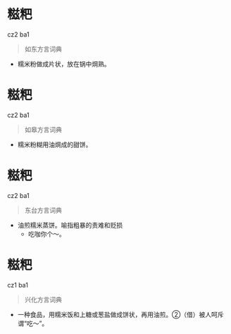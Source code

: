 # 糍粑
cz2 ba1
> 如东方言词典
- 糯米粉做成片状，放在锅中焵熟。

# 糍粑
cz2 ba1
> 如皋方言词典
- 糯米粉糊用油焵成的甜饼。

# 糍粑
cz2 ba1
> 东台方言词典
- 油煎糯米蒸饼。喻指粗暴的责难和贬损
  - 吃咖你个～。

# 糍粑
cz1 ba1
> 兴化方言词典
- 一种食品，用糯米饭和上糖或葱盐做成饼状，再用油煎。②（借）被人呵斥谓“吃～”。
